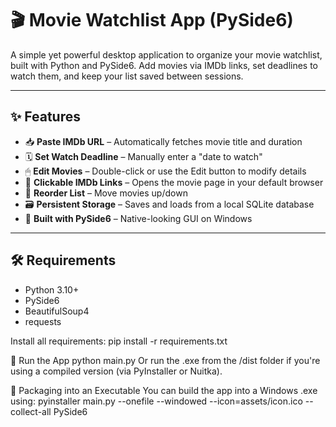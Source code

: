 # 🎬 Movie Watchlist App (PySide6)

A simple yet powerful desktop application to organize your movie watchlist, built with Python and PySide6. Add movies via IMDb links, set deadlines to watch them, and keep your list saved between sessions.

---

## ✨ Features

- 📥 **Paste IMDb URL** – Automatically fetches movie title and duration
- 🗓 **Set Watch Deadline** – Manually enter a "date to watch"
- 🖱 **Edit Movies** – Double-click or use the Edit button to modify details
- 🔗 **Clickable IMDb Links** – Opens the movie page in your default browser
- 🧭 **Reorder List** – Move movies up/down
- 🗃 **Persistent Storage** – Saves and loads from a local SQLite database
- 🧱 **Built with PySide6** – Native-looking GUI on Windows

---

## 🛠 Requirements

- Python 3.10+
- PySide6
- BeautifulSoup4
- requests

Install all requirements:
pip install -r requirements.txt

🚀 Run the App
python main.py
Or run the .exe from the /dist folder if you're using a compiled version (via PyInstaller or Nuitka).

🧱 Packaging into an Executable
You can build the app into a Windows .exe using:
pyinstaller main.py --onefile --windowed --icon=assets/icon.ico --collect-all PySide6
